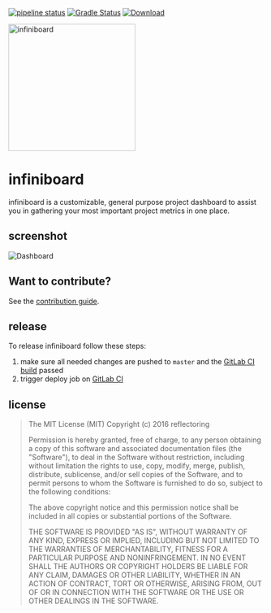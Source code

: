 [![pipeline status](https://gitlab.com/reflectoring/infiniboard/badges/master/pipeline.svg)](https://gitlab.com/reflectoring/infiniboard/commits/master) [![Gradle Status](https://gradleupdate.appspot.com/reflectoring/infiniboard/status.svg?branch=master)](https://gradleupdate.appspot.com/reflectoring/infiniboard/status) [ ![Download](https://api.bintray.com/packages/reflectoring/releases/infiniboard/images/download.svg) ](https://bintray.com/reflectoring/releases/infiniboard/_latestVersion)

<img src="https://raw.githubusercontent.com/reflectoring/infiniboard/master/doc/assets/infiniboard.png" alt="infiniboard" width="250px" height="250px" />  

# infiniboard
infiniboard is a customizable, general purpose project dashboard to assist you in gathering your most important project metrics in one place.

## screenshot
![Dashboard](https://raw.githubusercontent.com/reflectoring/infiniboard/master/doc/assets/infiniboard-preview.png)

## Want to contribute?
See the [contribution guide](https://github.com/reflectoring/infiniboard/blob/master/CONTRIBUTING.md).

## release
To release infiniboard follow these steps:
1. make sure all needed changes are pushed to `master` and the [GitLab CI build](https://gitlab.com/reflectoring/infiniboard/pipelines) passed
1. trigger deploy job on [GitLab CI](https://gitlab.com/reflectoring/infiniboard/pipelines)

## license

> The MIT License (MIT)
> Copyright (c) 2016 reflectoring
> 
> Permission is hereby granted, free of charge, to any person obtaining a copy of this software and associated documentation files (the "Software"), to deal in the Software without restriction, including without limitation the rights to use, copy, modify, merge, publish, distribute, sublicense, and/or sell copies of the Software, and to permit persons to whom the Software is furnished to do so, subject to the following conditions:
> 
> The above copyright notice and this permission notice shall be included in all copies or substantial portions of the Software.
> 
> THE SOFTWARE IS PROVIDED "AS IS", WITHOUT WARRANTY OF ANY KIND, EXPRESS OR IMPLIED, INCLUDING BUT NOT LIMITED TO THE WARRANTIES OF MERCHANTABILITY, FITNESS FOR A PARTICULAR PURPOSE AND NONINFRINGEMENT. IN NO EVENT SHALL THE AUTHORS OR COPYRIGHT HOLDERS BE LIABLE FOR ANY CLAIM, DAMAGES OR OTHER LIABILITY, WHETHER IN AN ACTION OF CONTRACT, TORT OR OTHERWISE, ARISING FROM, OUT OF OR IN CONNECTION WITH THE SOFTWARE OR THE USE OR OTHER DEALINGS IN THE SOFTWARE.
